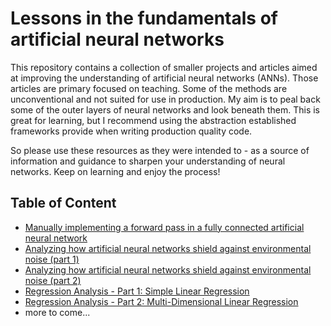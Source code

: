# Lessons in the fundamentals of artificial neural networks

This repository contains a collection of smaller projects and articles aimed at improving the understanding  of artificial neural networks (ANNs). Those articles are primary focused on teaching. Some of the methods are unconventional and not suited for use in production. My aim is to peal back some of the outer layers of neural networks and look beneath them. This is great for learning, but I recommend using the abstraction established frameworks provide when writing production quality code.

So please use these resources as they were intended to - as a source of information and guidance to sharpen your understanding of neural networks. Keep on learning and enjoy the process!

## Table of Content

* [Manually implementing a forward pass in a fully connected artificial neural network](forward-pass/README.md)
* [Analyzing how artificial neural networks shield against environmental noise (part 1)](how-ann-shield-against-environmental-noise-part-1/README.md)
* [Analyzing how artificial neural networks shield against environmental noise (part 2)](how-ann-shield-against-environmental-noise-part-2/README.md)
* [Regression Analysis - Part 1: Simple Linear Regression](regression-analysis-part-1--simple-linear-regression/README.md)
* [Regression Analysis - Part 2: Multi-Dimensional Linear Regression](regression-analysis-part-2--multi-dimensional-linear-regression/README.md)
* more to come...

